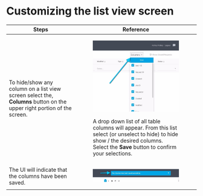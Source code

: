 # Customizing the list view screen

| Steps                                                                                                                  | Reference                                                                                                                                                                                                                                                                                                   |
| ---------------------------------------------------------------------------------------------------------------------- | ----------------------------------------------------------------------------------------------------------------------------------------------------------------------------------------------------------------------------------------------------------------------------------------------------------- |
| To hide/show any column on a list view screen select the, **Columns** button on the upper right portion of the screen. | <div><figure><img src="../images/35988588.jpg" alt=""><figcaption><p>A drop down list of all table columns will appear. From this list select (or unselect to hide) to hide show / the desired columns. Select the <strong>Save</strong> button to confirm your selections.</p></figcaption></figure></div> |
| The UI will indicate that the columns have been saved.                                                                 | <div><figure><img src="../images/35988594.jpg" alt=""><figcaption></figcaption></figure></div>                                                                                                                                                                                                              |
